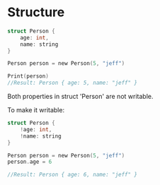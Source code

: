 # Structure

```c
struct Person {
    age: int,
    name: string
}

Person person = new Person(5, "jeff")

Print(person)
//Result: Person { age: 5, name: "jeff" }
```

Both properties in struct 'Person' are not writable.

To make it writable:

```c
struct Person {
    !age: int,
    !name: string
}

Person person = new Person(5, "jeff")
person.age = 6

//Result: Person { age: 6, name: "jeff" }
```